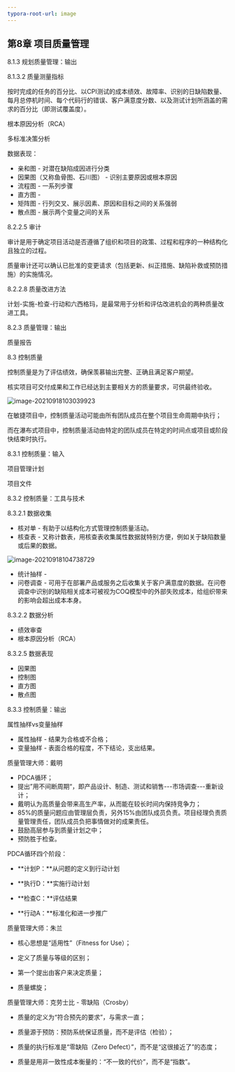 ```yaml
---
typora-root-url: image
---
```


## 第8章 项目质量管理

8.1.3 规划质量管理：输出

8.1.3.2 质量测量指标

按时完成的任务的百分比、以CPI测试的成本绩效、故障率、识别的日缺陷数量、每月总停机时间、每个代码行的错误、客户满意度分数、以及测试计划所涵盖的需求的百分比（即测试覆盖度）。



根本原因分析（RCA）

多标准决策分析

数据表现：

- 亲和图 - 对潜在缺陷成因进行分类
- 因果图（又称鱼骨图、石川图） - 识别主要原因或根本原因
- 流程图 - 一系列步骤
- 直方图 - 
- 矩阵图 - 行列交叉、展示因素、原因和目标之间的关系强弱
- 散点图 - 展示两个变量之间的关系

8.2.2.5 审计

审计是用于确定项目活动是否遵循了组织和项目的政策、过程和程序的一种结构化且独立的过程。

质量审计还可以确认已批准的变更请求（包括更新、纠正措施、缺陷补救或预防措施）的实施情况。



8.2.2.8 质量改进方法

计划-实施-检查-行动和六西格玛，是最常用于分析和评估改进机会的两种质量改进工具。



8.2.3 质量管理：输出

质量报告



8.3 控制质量

控制质量是为了评估绩效，确保羡慕输出完整、正确且满足客户期望。

核实项目可交付成果和工作已经达到主要相关方的质量要求，可供最终验收。

![image-20210918103039923](./image/image-20210918103039923.png)



在敏捷项目中，控制质量活动可能由所有团队成员在整个项目生命周期中执行；

而在瀑布式项目中，控制质量活动由特定的团队成员在特定的时间点或项目或阶段快结束时执行。



8.3.1 控制质量：输入

项目管理计划

项目文件



8.3.2 控制质量：工具与技术

8.3.2.1 数据收集

- 核对单 - 有助于以结构化方式管理控制质量活动。
- 核查表 - 又称计数表，用核查表收集属性数据就特别方便，例如关于缺陷数量或后果的数据。

![image-20210918104738729](./image/image-20210918104738729.png)

- 统计抽样 - 
- 问卷调查 - 可用于在部署产品或服务之后收集关于客户满意度的数据。在问卷调查中识别的缺陷相关成本可被视为COQ模型中的外部失败成本，给组织带来的影响会超出成本本身。

8.3.2.2 数据分析

- 绩效审查
- 根本原因分析（RCA）

8.3.2.5 数据表现

- 因果图
- 控制图
- 直方图
- 散点图



8.3.3 控制质量：输出







属性抽样vs变量抽样

- 属性抽样 - 结果为合格或不合格；
- 变量抽样 - 表面合格的程度，不下结论，支出结果。



质量管理大师：戴明

- PDCA循环；
- 提出”用不间断周期“，即产品设计、制造、测试和销售---市场调查---重新设计；
- 戴明认为高质量会带来高生产率，从而能在较长时间内保持竞争力；
- 85%的质量问题应由管理层负责，另外15%由团队成员负责。项目经理负责质量管理责任，团队成员负把事情做对的成果责任。
- 鼓励高层参与到质量计划之中；
- 预防胜于检查。



PDCA循环四个阶段：

- **计划P：**从问题的定义到行动计划

- **执行D：**实施行动计划

- **检查C：**评估结果

- **行动A：**标准化和进一步推广



质量管理大师：朱兰

- 核心思想是“适用性”（Fitness for Use）；

- 定义了质量与等级的区别；

- 第一个提出由客户来决定质量；

- 质量螺旋；



质量管理大师：克劳士比 - 零缺陷（Crosby）

- 质量的定义为“符合预先的要求”，与需求一直；

- 质量源于预防：预防系统保证质量，而不是评估（检验）；

- 质量的执行标准是“零缺陷（Zero Defect）”，而不是“这很接近了”的态度；

- 质量是用非一致性成本衡量的：“不一致的代价”，而不是“指数”。

